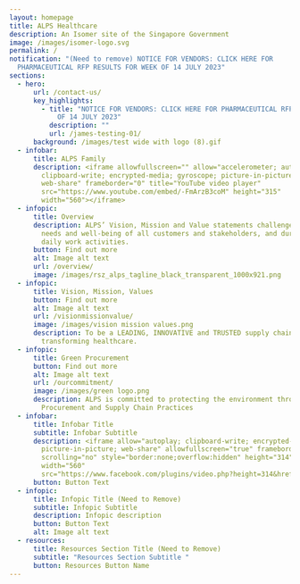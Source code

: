 ```yaml
---
layout: homepage
title: ALPS Healthcare
description: An Isomer site of the Singapore Government
image: /images/isomer-logo.svg
permalink: /
notification: "(Need to remove) NOTICE FOR VENDORS: CLICK HERE FOR
  PHARMACEUTICAL RFP RESULTS FOR WEEK OF 14 JULY 2023"
sections:
  - hero:
      url: /contact-us/
      key_highlights:
        - title: "NOTICE FOR VENDORS: CLICK HERE FOR PHARMACEUTICAL RFP RESULTS FOR WEEK
            OF 14 JULY 2023"
          description: ""
          url: /james-testing-01/
      background: /images/test wide with logo (8).gif
  - infobar:
      title: ALPS Family
      description: <iframe allowfullscreen="" allow="accelerometer; autoplay;
        clipboard-write; encrypted-media; gyroscope; picture-in-picture;
        web-share" frameborder="0" title="YouTube video player"
        src="https://www.youtube.com/embed/-FmArzB3coM" height="315"
        width="560"></iframe>
  - infopic:
      title: Overview
      description: ALPS’ Vision, Mission and Value statements challenge us to put the
        needs and well-being of all customers and stakeholders, and during our
        daily work activities.
      button: Find out more
      alt: Image alt text
      url: /overview/
      image: /images/rsz_alps_tagline_black_transparent_1000x921.png
  - infopic:
      title: Vision, Mission, Values
      button: Find out more
      alt: Image alt text
      url: /visionmissionvalue/
      image: /images/vision mission values.png
      description: To be a LEADING, INNOVATIVE and TRUSTED supply chain partner in
        transforming healthcare.
  - infopic:
      title: Green Procurement
      button: Find out more
      alt: Image alt text
      url: /ourcommitment/
      image: /images/green logo.png
      description: ALPS is committed to protecting the environment through its
        Procurement and Supply Chain Practices
  - infobar:
      title: Infobar Title
      subtitle: Infobar Subtitle
      description: <iframe allow="autoplay; clipboard-write; encrypted-media;
        picture-in-picture; web-share" allowfullscreen="true" frameborder="0"
        scrolling="no" style="border:none;overflow:hidden" height="314"
        width="560"
        src="https://www.facebook.com/plugins/video.php?height=314&href=https%3A%2F%2Fwww.facebook.com%2Falpshealthcaresupplychain%2Fvideos%2F978270296704915%2F&show_text=false&width=560&t=0"></iframe>
      button: Button Text
  - infopic:
      title: Infopic Title (Need to Remove)
      subtitle: Infopic Subtitle
      description: Infopic description
      button: Button Text
      alt: Image alt text
  - resources:
      title: Resources Section Title (Need to Remove)
      subtitle: "Resources Section Subtitle "
      button: Resources Button Name
---
```

